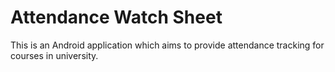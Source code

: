 # Attendance Watch Sheet
This is an Android application which aims to provide attendance tracking for courses in university. 
